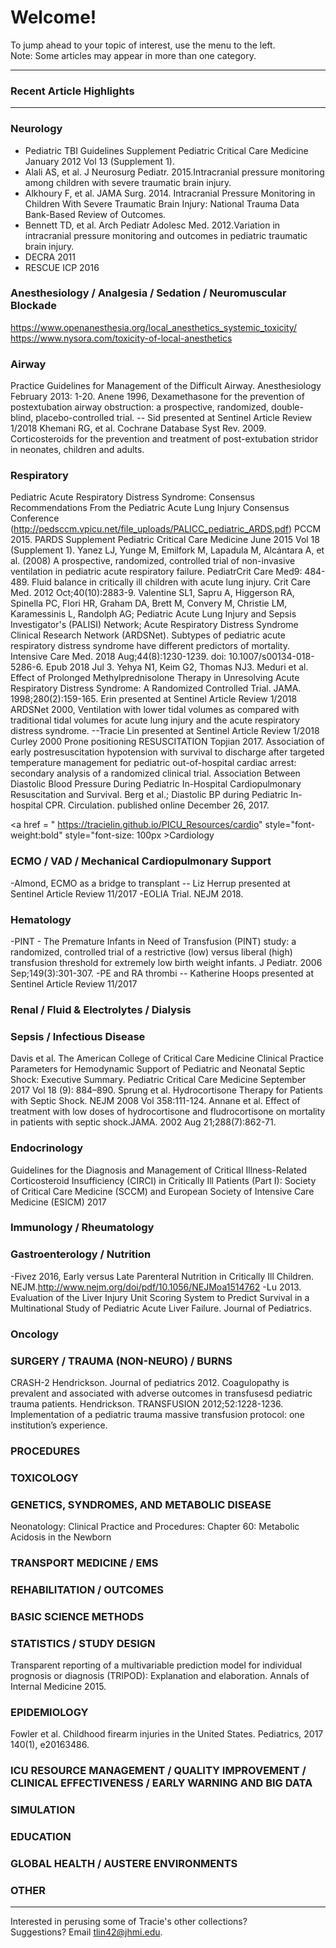 # Welcome!
To jump ahead to your topic of interest, use the menu to the left. 
<br>Note: Some articles may appear in more than one category.

-----------
### Recent Article Highlights


-----------

### Neurology
- Pediatric TBI Guidelines Supplement Pediatric Critical Care Medicine January 2012 Vol 13 (Supplement 1).
- Alali AS, et al. J Neurosurg Pediatr. 2015.Intracranial pressure monitoring among children with severe traumatic brain injury.
- Alkhoury F, et al. JAMA Surg. 2014. Intracranial Pressure Monitoring in Children With Severe Traumatic Brain Injury: National Trauma Data Bank-Based Review of Outcomes.
- Bennett TD, et al. Arch Pediatr Adolesc Med. 2012.Variation in intracranial pressure monitoring and outcomes in pediatric traumatic brain injury.
- DECRA 2011
- RESCUE ICP 2016

### Anesthesiology / Analgesia / Sedation / Neuromuscular Blockade
https://www.openanesthesia.org/local_anesthetics_systemic_toxicity/
https://www.nysora.com/toxicity-of-local-anesthetics



### Airway
Practice Guidelines for Management of the Difficult Airway. Anesthesiology February 2013: 1-20.
Anene 1996, Dexamethasone for the prevention of postextubation airway obstruction: a prospective, randomized, double-blind, placebo-controlled trial. -- Sid presented at Sentinel Article Review 1/2018
Khemani RG, et al. Cochrane Database Syst Rev. 2009. Corticosteroids for the prevention and treatment of post-extubation stridor in neonates, children and adults.

### Respiratory
Pediatric Acute Respiratory Distress Syndrome: Consensus Recommendations From the Pediatric Acute Lung Injury Consensus Conference (http://pedsccm.vpicu.net/file_uploads/PALICC_pediatric_ARDS.pdf) PCCM 2015.
PARDS Supplement Pediatric Critical Care Medicine June 2015 Vol 18 (Supplement 1).
Yanez LJ, Yunge M, Emilfork M, Lapadula M, Alcántara A, et al. (2008) A prospective, randomized, controlled trial of non-invasive ventilation in pediatric acute respiratory failure. PediatrCrit Care Med9: 484-489.
Fluid balance in critically ill children with acute lung injury. Crit Care Med. 2012 Oct;40(10):2883-9. Valentine SL1, Sapru A, Higgerson RA, Spinella PC, Flori HR, Graham DA, Brett M, Convery M, Christie LM, Karamessinis L, Randolph AG; Pediatric Acute Lung Injury and Sepsis Investigator's (PALISI) Network; Acute Respiratory Distress Syndrome Clinical Research Network (ARDSNet).
Subtypes of pediatric acute respiratory distress syndrome have different predictors of mortality. Intensive Care Med. 2018 Aug;44(8):1230-1239. doi: 10.1007/s00134-018-5286-6. Epub 2018 Jul 3. Yehya N1, Keim G2, Thomas NJ3.
Meduri et al. Effect of Prolonged Methylprednisolone Therapy in Unresolving Acute Respiratory Distress Syndrome: A Randomized Controlled Trial. JAMA. 1998;280(2):159-165. Erin presented at Sentinel Article Review 1/2018
ARDSNet 2000, Ventilation with lower tidal volumes as compared with traditional tidal volumes for acute lung injury and the acute respiratory distress syndrome. --Tracie Lin presented at Sentinel Article Review 1/2018
Curley 2000 Prone positioning
RESUSCITATION
Topjian 2017. Association of early postresuscitation hypotension with survival to discharge after targeted temperature management for pediatric out-of-hospital cardiac arrest: secondary analysis of a randomized clinical trial.
Association Between Diastolic Blood Pressure During Pediatric In-Hospital Cardiopulmonary Resuscitation and Survival. Berg et al.; Diastolic BP during Pediatric In-hospital CPR. Circulation. published online December 26, 2017.


<a href = " https://tracielin.github.io/PICU_Resources/cardio" style="font-weight:bold" style="font-size: 100px >Cardiology</a>


### ECMO / VAD / Mechanical Cardiopulmonary Support
-Almond, ECMO as a bridge to transplant -- Liz Herrup presented at Sentinel Article Review 11/2017
-EOLIA Trial. NEJM 2018.

### Hematology
-PINT - The Premature Infants in Need of Transfusion (PINT) study: a randomized, controlled trial of a restrictive (low) versus liberal (high) transfusion threshold for extremely low birth weight infants. J Pediatr. 2006 Sep;149(3):301-307.
-PE and RA thrombi -- Katherine Hoops presented at Sentinel Article Review 11/2017




### Renal / Fluid & Electrolytes / Dialysis


### Sepsis / Infectious Disease
Davis et al. The American College of Critical Care Medicine Clinical Practice Parameters for Hemodynamic Support of Pediatric and Neonatal Septic Shock: Executive Summary. Pediatric Critical Care Medicine September 2017 Vol 18 (9): 884–890.
Sprung et al. Hydrocortisone Therapy for Patients with Septic Shock. NEJM 2008 Vol 358:111-124.
Annane et al. Effect of treatment with low doses of hydrocortisone and fludrocortisone on mortality in patients with septic shock.JAMA. 2002 Aug 21;288(7):862-71.

### Endocrinology 
Guidelines for the Diagnosis and Management of Critical Illness-Related Corticosteroid Insufficiency (CIRCI) in Critically Ill Patients (Part I): Society of Critical Care Medicine (SCCM) and European Society of Intensive Care Medicine (ESICM) 2017

### Immunology / Rheumatology 


### Gastroenterology / Nutrition
-Fivez 2016, Early versus Late Parenteral Nutrition in Critically Ill Children. NEJM.http://www.nejm.org/doi/pdf/10.1056/NEJMoa1514762
-Lu 2013. Evaluation of the Liver Injury Unit Scoring System to Predict Survival in a Multinational Study of Pediatric Acute Liver Failure. Journal of Pediatrics.



### Oncology 



### SURGERY / TRAUMA (NON-NEURO) / BURNS
CRASH-2
Hendrickson. Journal of pediatrics 2012. Coagulopathy is prevalent and associated with adverse outcomes in transfusesd pediatric trauma patients.
Hendrickson. TRANSFUSION 2012;52:1228-1236. Implementation of a pediatric trauma massive transfusion protocol: one institution’s experience.



### PROCEDURES





### TOXICOLOGY



### GENETICS, SYNDROMES, AND METABOLIC DISEASE
Neonatology: Clinical Practice and Procedures: Chapter 60: Metabolic Acidosis in the Newborn

### TRANSPORT MEDICINE / EMS



### REHABILITATION / OUTCOMES



### BASIC SCIENCE METHODS



### STATISTICS / STUDY DESIGN
Transparent reporting of a multivariable prediction model for individual prognosis or diagnosis (TRIPOD): Explanation and elaboration. Annals of Internal Medicine 2015. 

### EPIDEMIOLOGY
Fowler et al. Childhood firearm injuries in the United States. Pediatrics, 2017 140(1), e20163486.


### ICU RESOURCE MANAGEMENT / QUALITY IMPROVEMENT / CLINICAL EFFECTIVENESS / EARLY WARNING AND BIG DATA




### SIMULATION




### EDUCATION




### GLOBAL HEALTH / AUSTERE ENVIRONMENTS




### OTHER


---------------
Interested in perusing some of Tracie's other collections?
<br>Suggestions? Email tlin42@jhmi.edu.
